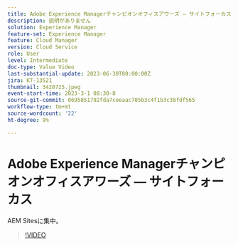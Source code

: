```yaml
---
title: Adobe Experience Managerチャンピオンオフィスアワーズ — サイトフォーカス
description: 説明がありません
solution: Experience Manager
feature-set: Experience Manager
feature: Cloud Manager
version: Cloud Service
role: User
level: Intermediate
doc-type: Value Video
last-substantial-update: 2023-06-30T00:00:00Z
jira: KT-13521
thumbnail: 3420725.jpeg
event-start-time: 2023-3-1 08:30-8
source-git-commit: 0695851792fda7ceeaac785b3c4f1b3c38fdf565
workflow-type: tm+mt
source-wordcount: '22'
ht-degree: 9%

---
```



# Adobe Experience Managerチャンピオンオフィスアワーズ — サイトフォーカス

AEM Sitesに集中。

>[!VIDEO](https://video.tv.adobe.com/v/3420725/?learn=on)
